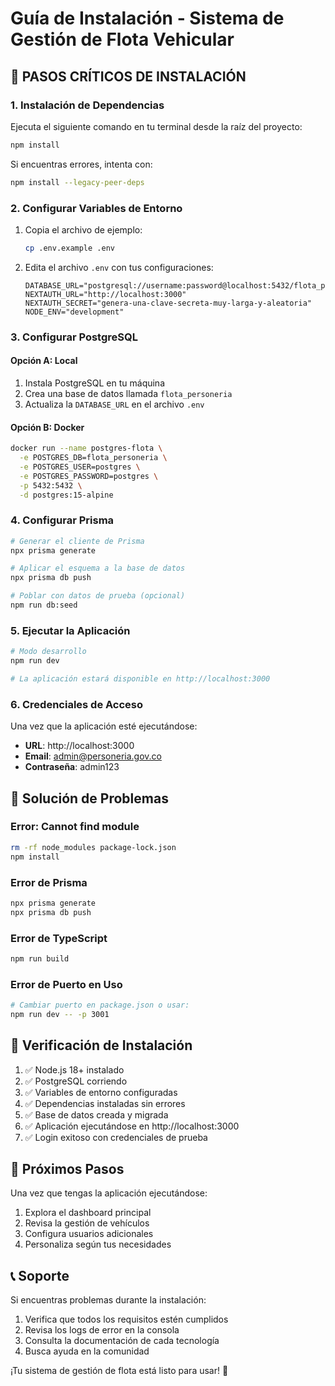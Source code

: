 # Guía de Instalación - Sistema de Gestión de Flota Vehicular

## 🚨 PASOS CRÍTICOS DE INSTALACIÓN

### 1. Instalación de Dependencias

Ejecuta el siguiente comando en tu terminal desde la raíz del proyecto:

```bash
npm install
```

Si encuentras errores, intenta con:

```bash
npm install --legacy-peer-deps
```

### 2. Configurar Variables de Entorno

1. Copia el archivo de ejemplo:
   ```bash
   cp .env.example .env
   ```

2. Edita el archivo `.env` con tus configuraciones:
   ```env
   DATABASE_URL="postgresql://username:password@localhost:5432/flota_personeria"
   NEXTAUTH_URL="http://localhost:3000"
   NEXTAUTH_SECRET="genera-una-clave-secreta-muy-larga-y-aleatoria"
   NODE_ENV="development"
   ```

### 3. Configurar PostgreSQL

#### Opción A: Local
1. Instala PostgreSQL en tu máquina
2. Crea una base de datos llamada `flota_personeria`
3. Actualiza la `DATABASE_URL` en el archivo `.env`

#### Opción B: Docker
```bash
docker run --name postgres-flota \
  -e POSTGRES_DB=flota_personeria \
  -e POSTGRES_USER=postgres \
  -e POSTGRES_PASSWORD=postgres \
  -p 5432:5432 \
  -d postgres:15-alpine
```

### 4. Configurar Prisma

```bash
# Generar el cliente de Prisma
npx prisma generate

# Aplicar el esquema a la base de datos
npx prisma db push

# Poblar con datos de prueba (opcional)
npm run db:seed
```

### 5. Ejecutar la Aplicación

```bash
# Modo desarrollo
npm run dev

# La aplicación estará disponible en http://localhost:3000
```

### 6. Credenciales de Acceso

Una vez que la aplicación esté ejecutándose:

- **URL**: http://localhost:3000
- **Email**: admin@personeria.gov.co
- **Contraseña**: admin123

## 🔧 Solución de Problemas

### Error: Cannot find module
```bash
rm -rf node_modules package-lock.json
npm install
```

### Error de Prisma
```bash
npx prisma generate
npx prisma db push
```

### Error de TypeScript
```bash
npm run build
```

### Error de Puerto en Uso
```bash
# Cambiar puerto en package.json o usar:
npm run dev -- -p 3001
```

## 📝 Verificación de Instalación

1. ✅ Node.js 18+ instalado
2. ✅ PostgreSQL corriendo
3. ✅ Variables de entorno configuradas
4. ✅ Dependencias instaladas sin errores
5. ✅ Base de datos creada y migrada
6. ✅ Aplicación ejecutándose en http://localhost:3000
7. ✅ Login exitoso con credenciales de prueba

## 🚀 Próximos Pasos

Una vez que tengas la aplicación ejecutándose:

1. Explora el dashboard principal
2. Revisa la gestión de vehículos
3. Configura usuarios adicionales
4. Personaliza según tus necesidades

## 📞 Soporte

Si encuentras problemas durante la instalación:
1. Verifica que todos los requisitos estén cumplidos
2. Revisa los logs de error en la consola
3. Consulta la documentación de cada tecnología
4. Busca ayuda en la comunidad

¡Tu sistema de gestión de flota está listo para usar! 🎉
